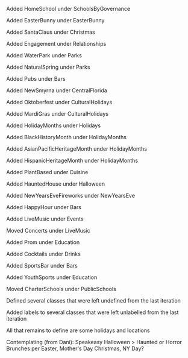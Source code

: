 Added HomeSchool under SchoolsByGovernance

Added EasterBunny under EasterBunny

Added SantaClaus under Christmas

Added Engagement under Relationships

Added WaterPark under Parks

Added NaturalSpring under Parks

Added Pubs under Bars

Added NewSmyrna under CentralFlorida

Added Oktoberfest under CulturalHolidays

Added MardiGras under CulturalHolidays

Added HolidayMonths under Holidays

Added BlackHistoryMonth under HolidayMonths

Added AsianPacificHeritageMonth under HolidayMonths

Added HispanicHeritageMonth under HolidayMonths

Added PlantBased under Cuisine

Added HauntedHouse under Halloween

Added NewYearsEveFireworks under NewYearsEve

Added HappyHour under Bars

Added LiveMusic under Events

Moved Concerts under LiveMusic

Added Prom under Education

Added Cocktails under Drinks

Added SportsBar under Bars

Added YouthSports under Education

Moved CharterSchools under PublicSchools

Defined several classes that were left undefined from the last iteration

Added labels to several classes that were left unlabelled from the last iteration

All that remains to define are some holidays and locations

Contemplating (from Dani):
Speakeasy
Halloween > Haunted or Horror
Brunches per Easter, Mother's Day Christmas, NY Day?
